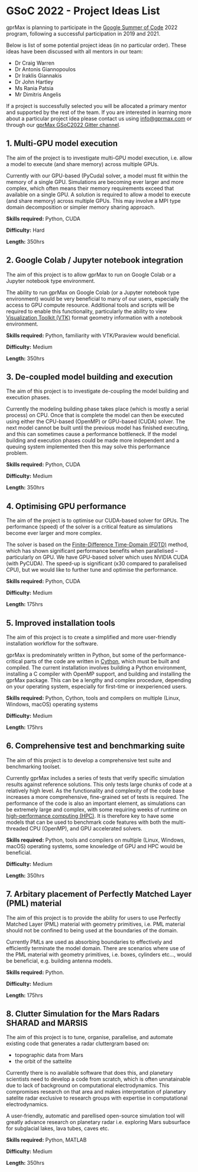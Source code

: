 # GSoC 2022 - Project Ideas List

gprMax is planning to participate in the [Google Summer of Code](https://summerofcode.withgoogle.com) 2022 program, following a successful participation in 2019 and 2021. 

Below is list of some potential project ideas (in no particular order). These ideas have been discussed with all mentors in our team: 
- Dr Craig Warren
- Dr Antonis Giannopoulos
- Dr Iraklis Giannakis
- Dr John Hartley
- Ms Rania Patsia
- Mr Dimitris Angelis

If a project is successfully selected you will be allocated a primary mentor and supported by the rest of the team. If you are interested in learning more about a particular project idea please contact us using [info@gprmax.com](mailto:iinfo@gprmax.com) or through our [gprMax GSoC2022 Gitter channel](https://gitter.im/gprMax/GSoC2022?source=orgpage). 

## 1. Multi-GPU model execution

The aim of the project is to investigate multi-GPU model execution, i.e. allow a model to execute (and share memory) across multiple GPUs.

Currently with our GPU-based (PyCuda) solver, a model must fit within the memory of a single GPU. Simulations are becoming ever larger and more complex, which often means their memory requirements exceed that available on a single GPU. A solution is required to allow a model to execute (and share memory) across multiple GPUs. This may involve a MPI type domain decomposition or simpler memory sharing approach.

**Skills required:** Python, CUDA

**Difficulty:** Hard

**Length:** 350hrs


## 2. Google Colab / Jupyter notebook integration

The aim of this project is to allow gprMax to run on Google Colab or a Jupyter notebook type environment.

The ability to run gprMax on Google Colab (or a Jupyter notebook type environment) would be very beneficial to many of our users, especially the access to GPU compute resource. Additional tools and scripts will be required to enable this functionality, particularly the ability to view [Visualization Toolkit (VTK)](https://vtk.org) format geometry information with a notebook environment.

**Skills required:** Python, familiarity with VTK/Paraview would beneficial.

**Difficulty:** Medium

**Length:** 350hrs


## 3. De-coupled model building and execution

The aim of this project is to investigate de-coupling the model building and execution phases.

Currently the modeling building phase takes place (which is mostly a serial process) on CPU. Once that is complete the model can then be executed using either the CPU-based (OpenMP) or GPU-based (CUDA) solver. The next model cannot be built until the previous model has finished executing, and this can sometimes cause a performance bottleneck. If the model building and execution phases could be made more independent and a queuing system implemented then this may solve this performance problem.

**Skills required:** Python, CUDA

**Difficulty:** Medium

**Length:** 350hrs


## 4. Optimising GPU performance

The aim of the project is to optimise our CUDA-based solver for GPUs. The performance (speed) of the solver is a critical feature as simulations become ever larger and more complex.

The solver is based on the [Finite-Difference Time-Domain (FDTD)](https://en.wikipedia.org/wiki/Finite-difference_time-domain_method) method, which has shown significant performance benefits when parallelised – particularly on GPU. We have GPU-based solver which uses NVIDIA CUDA (with PyCUDA). The speed-up is significant (x30 compared to parallelised CPU), but we would like to further tune and optimise the performance. 

**Skills required:** Python, CUDA

**Difficulty:** Medium

**Length:** 175hrs


## 5. Improved installation tools

The aim of this project is to create a simplified and more user-friendly installation workflow for the software.

gprMax is predominately written in Python, but some of the performance-critical parts of the code are written in [Cython](https://cython.org), which must be built and compiled. The current installation involves building a Python environment, installing a C compiler with OpenMP support, and building and installing the gprMax package. This can be a lengthy and complex procedure, depending on your operating system, especially for first-time or inexperienced users.

**Skills required:** Python, Cython, tools and compilers on multiple (Linux, Windows, macOS) operating systems

**Difficulty:** Medium

**Length:** 175hrs


## 6. Comprehensive test and benchmarking suite

The aim of this project is to develop a comprehensive test suite and benchmarking toolset.

Currently gprMax includes a series of tests that verify specific simulation results against reference solutions. This only tests large chunks of code at a relatively high level. As the functionality and complexity of the code base increases a more comprehensive, fine-grained set of tests is required. The performance of the code is also an important element, as simulations can be extremely large and complex, with some requiring weeks of runtime on [high-performance computing (HPC)](https://en.wikipedia.org/wiki/Supercomputer). It is therefore key to have some models that can be used to benchmark code features with both the multi-threaded CPU (OpenMP), and GPU accelerated solvers.

**Skills required:** Python, tools and compilers on multiple (Linux, Windows, macOS) operating systems, some knowledge of GPU and HPC would be beneficial.

**Difficulty:** Medium

**Length:** 350hrs


## 7. Arbitary placement of Perfectly Matched Layer (PML) material

The aim of this project is to provide the ability for users to use Perfectly Matched Layer (PML) material with geometry primitives, i.e. PML material should not be confined to being used at the boundaries of the domain.

Currently PMLs are used as absorbing boundaries to effectively and efficiently terminate the model domain. There are scenarios where use of the PML material with geometry primitives, i.e. boxes, cylinders etc..., would be beneficial, e.g. building antenna models.

**Skills required:** Python.

**Difficulty:** Medium

**Length:** 175hrs


## 8. Clutter Simulation for the Mars Radars SHARAD and MARSIS 

The aim of this project is to tune, organise, parallelise, and automate existing code that generates a radar cluttergram based on:
- topographic data from Mars 
- the orbit of the sattelite

Currently there is no available software that does this, and planetary scientists need to develop a code from scratch, which is often unnatainable due to lack of background on computational electrodynamics. This compromises research on that area and makes interpretation of planetary satelite radar exclusive to research groups with expertise in computational electrodynamics.

A user-friendly, automatic and parellised open-source simulation tool will greatly advance research on planetary radar i.e. exploring Mars subsurface for subglacial lakes, lava tubes, caves etc. 

**Skills required:** Python, MATLAB

**Difficulty:** Medium

**Length:** 350hrs